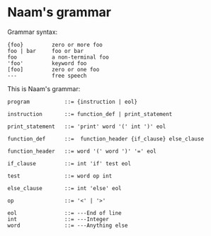Naam's grammar
==============

Grammar syntax:

    {foo}         zero or more foo
    foo | bar     foo or bar
    foo           a non-terminal foo
    'foo'         keyword foo
    [foo]         zero or one foo
    ---           free speech

This is Naam's grammar:

    program           ::= {instruction | eol}

    instruction       ::= function_def | print_statement

    print_statement   ::= 'print' word '(' int ')' eol

    function_def      ::=  function_header {if_clause} else_clause

    function_header   ::= word '(' word ')' '=' eol

    if_clause         ::= int 'if' test eol

    test              ::= word op int

    else_clause       ::= int 'else' eol

    op                ::= '<' | '>'

    eol               ::= ---End of line
    int               ::= ---Integer
    word              ::= ---Anything else

